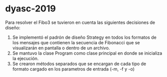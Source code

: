 # dyasc-2019

Para resolver el Fibo3 se tuvieron en cuenta las siguientes decisiones de diseño:
1. Se implementó el padrón de diseño Strategy en todos los  formatos de los mensajes que contienen la secuencia de Fibonacci que se visualizarán en pantalla o dentro de un archivo.
2. Se mantuvo la clase Program como clase principal en donde se inicializa la ejecución.
3. Se crearon métodos separados que se encargan de cada tipo de formato cargado en los parametros de entrada (-m, -f y -o)